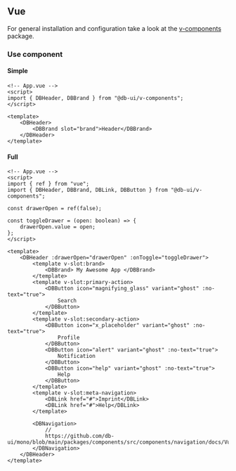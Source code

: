 <!--
SPDX-FileCopyrightText: 2025 DB Systel GmbH

SPDX-License-Identifier: Apache-2.0
-->

## Vue

For general installation and configuration take a look at the [v-components](https://www.npmjs.com/package/@db-ui/v-components) package.

### Use component

#### Simple

```vue App.vue
<!-- App.vue -->
<script>
import { DBHeader, DBBrand } from "@db-ui/v-components";
</script>

<template>
	<DBHeader>
		<DBBrand slot="brand">Header</DBBrand>
	</DBHeader>
</template>
```

#### Full

```vue App.vue
<!-- App.vue -->
<script>
import { ref } from "vue";
import { DBHeader, DBBrand, DBLink, DBButton } from "@db-ui/v-components";

const drawerOpen = ref(false);

const toggleDrawer = (open: boolean) => {
	drawerOpen.value = open;
};
</script>

<template>
	<DBHeader :drawerOpen="drawerOpen" :onToggle="toggleDrawer">
		<template v-slot:brand>
			<DBBrand> My Awesome App </DBBrand>
		</template>
		<template v-slot:primary-action>
			<DBButton icon="magnifying_glass" variant="ghost" :no-text="true">
				Search
			</DBButton>
		</template>
		<template v-slot:secondary-action>
			<DBButton icon="x_placeholder" variant="ghost" :no-text="true">
				Profile
			</DBButton>
			<DBButton icon="alert" variant="ghost" :no-text="true">
				Notification
			</DBButton>
			<DBButton icon="help" variant="ghost" :no-text="true">
				Help
			</DBButton>
		</template>
		<template v-slot:meta-navigation>
			<DBLink href="#">Imprint</DBLink>
			<DBLink href="#">Help</DBLink>
		</template>

		<DBNavigation>
			//
			https://github.com/db-ui/mono/blob/main/packages/components/src/components/navigation/docs/Vue.md
		</DBNavigation>
	</DBHeader>
</template>
```
